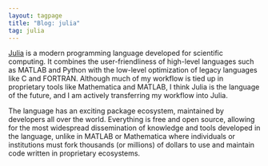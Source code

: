 ```yaml
---
layout: tagpage
title: "Blog: julia"
tag: julia
---
```

[Julia](https://julialang.org) is a modern programming language developed for scientific computing. It combines the user-friendliness of high-level languages such as MATLAB and Python with the low-level optimization of legacy languages like C and FORTRAN. Although much of my workflow is tied up in proprietary tools like Mathematica and MATLAB, I think Julia is the language of the future, and I am actively transferring my workflow into Julia. 

The language has an exciting package ecosystem, maintained by developers all over the world. Everything is free and open source, allowing for the most widespread dissemination of knowledge and tools developed in the language, unlike in MATLAB or Mathematica where individuals or institutions must fork thousands (or millions) of dollars to use and maintain code written in proprietary ecosystems.
